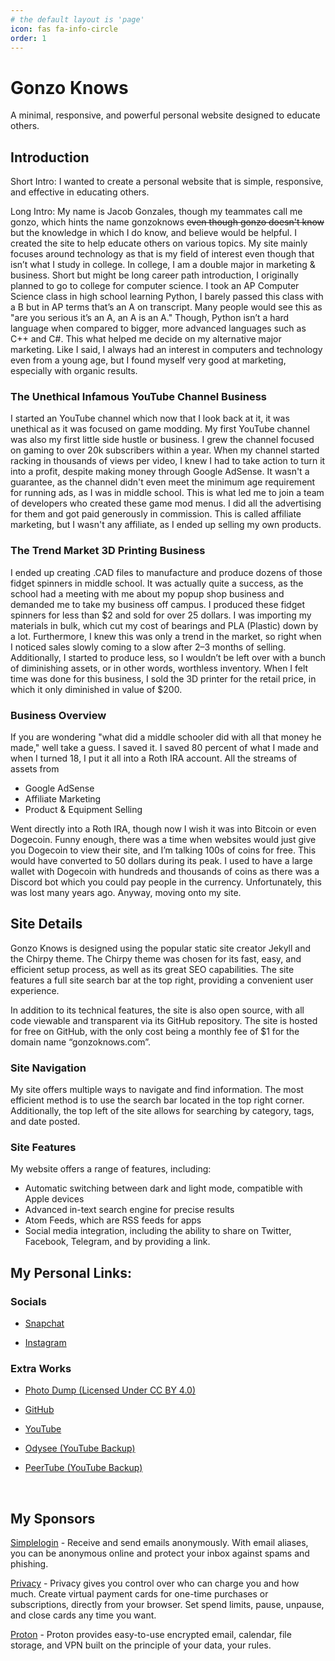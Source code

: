 ```yaml
---
# the default layout is 'page'
icon: fas fa-info-circle
order: 1
---
```


# Gonzo Knows
A minimal, responsive, and powerful personal website designed to educate others.

## Introduction
Short Intro: I wanted to create a personal website that is simple, responsive, and effective in educating others. 

Long Intro: My name is Jacob Gonzales, though my teammates call me gonzo, which hints the name gonzoknows ~~even though gonzo doesn't know~~ but the knowledge in which I do know, and believe would be helpful. I created the site to help educate others on various topics. My site mainly focuses around technology as that is my field of interest even though that isn’t what I study in college. In college, I am a double major in marketing & business. Short but might be long career path introduction, I originally planned to go to college for computer science. I took an AP Computer Science class in high school learning Python, I barely passed this class with a B but in AP terms that’s an A on transcript. Many people would see this as "are you serious it’s an A, an A is an A." Though, Python isn’t a hard language when compared to bigger, more advanced languages such as C++ and C#. This what helped me decide on my alternative major marketing. Like I said, I always had an interest in computers and technology even from a young age, but I found myself very good at marketing, especially with organic results.

### The Unethical Infamous YouTube Channel Business
I started an YouTube channel which now that I look back at it, it was unethical as it was focused on game modding. My first YouTube channel was also my first little side hustle or business. I grew the channel focused on gaming to over 20k subscribers within a year. When my channel started racking in thousands of views per video, I knew I had to take action to turn it into a profit, despite making money through Google AdSense. It wasn't a guarantee, as the channel didn't even meet the minimum age requirement for running ads, as I was in middle school. This is what led me to join a team of developers who created these game mod menus. I did all the advertising for them and got paid generously in commission. This is called affiliate marketing, but I wasn't any affiliate, as I ended up selling my own products.  

### The Trend Market 3D Printing Business
I ended up creating .CAD files to manufacture and produce dozens of those fidget spinners in middle school. It was actually quite a success, as the school had a meeting with me about my popup shop business and demanded me to take my business off campus. I produced these fidget spinners for less than $2 and sold for over 25 dollars. I was importing my materials in bulk, which cut my cost of bearings and PLA (Plastic) down by a lot. Furthermore, I knew this was only a trend in the market, so right when I noticed sales slowly coming to a slow after 2–3 months of selling. Additionally, I started to produce less, so I wouldn’t be left over with a bunch of diminishing assets, or in other words, worthless inventory. When I felt time was done for this business, I sold the 3D printer for the retail price, in which it only diminished in value of $200.

### Business Overview
If you are wondering "what did a middle schooler did with all that money he made," well take a guess. I saved it. I saved 80 percent of what I made and when I turned 18, I put it all into a Roth IRA account. All the streams of assets from
- Google AdSense
- Affiliate Marketing
- Product & Equipment Selling

Went directly into a Roth IRA, though now I wish it was into Bitcoin or even Dogecoin. Funny enough, there was a time when websites would just give you Dogecoin to view their site, and I’m talking 100s of coins for free. This would have converted to 50 dollars during its peak. I used to have a large wallet with Dogecoin with hundreds and thousands of coins as there was a Discord bot which you could pay people in the currency. Unfortunately, this was lost many years ago. Anyway, moving onto my site.

## Site Details
Gonzo Knows is designed using the popular static site creator Jekyll and the Chirpy theme. The Chirpy theme was chosen for its fast, easy, and efficient setup process, as well as its great SEO capabilities. The site features a full site search bar at the top right, providing a convenient user experience.

In addition to its technical features, the site is also open source, with all code viewable and transparent via its GitHub repository. The site is hosted for free on GitHub, with the only cost being a monthly fee of $1 for the domain name “gonzoknows.com”.

### Site Navigation

My site offers multiple ways to navigate and find information. The most efficient method is to use the search bar located in the top right corner. Additionally, the top left of the site allows for searching by category, tags, and date posted.

### Site Features 

My website offers a range of features, including:

- Automatic switching between dark and light mode, compatible with Apple devices
- Advanced in-text search engine for precise results
- Atom Feeds, which are RSS feeds for apps
- Social media integration, including the ability to share on Twitter, Facebook, Telegram, and by providing a link.

## My Personal Links:

### **Socials**

- [Snapchat](https://www.snapchat.com/add/jacobggonzales)

- [Instagram](https://www.instagram.com/jacobgonzales20/)

### **Extra Works**

- [Photo Dump (Licensed Under CC BY 4.0)](https://drive.google.com/drive/folders/1Li7j6qoiVvowXZtEbYRDx5TxOIDbgeUO) 

- [GitHub](https://github.com/gonzoknows)

- [YouTube](https://www.youtube.com/@gonzoknows)

- [Odysee (YouTube Backup)](https://odysee.com/@gonzoknows:5)

- [PeerTube (YouTube Backup)](https://tilvids.com/c/gonzoknows)

<br>

## **My Sponsors**

[Simplelogin](https://simplelogin.io?slref=jacobgonzales) - Receive and send emails anonymously. With email aliases, you can be anonymous online and protect your inbox against spams and phishing.


[Privacy](https://privacy.com/join/QH273) - Privacy gives you control over who can charge you and how much. Create virtual payment cards for one-time purchases or subscriptions, directly from your browser. Set spend limits, pause, unpause, and close cards any time you want. 

[Proton](https://pr.tn/ref/AWDACPD704Z0) - Proton provides easy-to-use encrypted email, calendar, file storage, and VPN built on the principle of your data, your rules.
